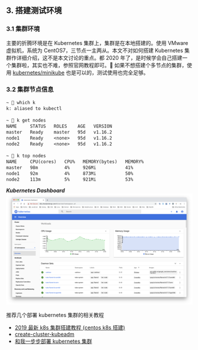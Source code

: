 ## 3. 搭建测试环境

### 3.1 集群环境

主要的折腾环境是在 Kubernetes 集群上，集群是在本地搭建的。使用 VMware 虚拟机，系统为 CentOS7，三节点一主两从。本文不对如何搭建 Kubernetes 集群作详细介绍，这不是本文讨论的重点。都 2020 年了，是时候学会自己搭建一个集群啦，其实也不难，参照官网教程即可。🤔 如果不想搭建个多节点的集群，使用 [kubernetes/minikube](https://github.com/kubernetes/minikube) 也是可以的，测试使用也完全足够。

### 3.2 集群节点信息

```shell
~ 🐶 which k
k: aliased to kubectl

~ 🐶 k get nodes
NAME     STATUS   ROLES    AGE   VERSION
master   Ready    master   95d   v1.16.2
node1    Ready    <none>   95d   v1.16.2
node2    Ready    <none>   95d   v1.16.2

~ 🐶 k top nodes
NAME     CPU(cores)   CPU%   MEMORY(bytes)   MEMORY%
master   98m          4%     926Mi           41%
node1    92m          4%     873Mi           50%
node2    113m         5%     921Mi           53%
```

***Kubernetes Dashboard***
![Kubernetes dashboard](./images/k8s-dashboard.png)

推荐几个部署 kubernetes 集群的相关教程

* [2019 最新 k8s 集群搭建教程 (centos k8s 搭建)](https://juejin.im/post/5cb7dde9f265da034d2a0dba)
* [create-cluster-kubeadm](https://kubernetes.io/docs/setup/production-environment/tools/kubeadm/create-cluster-kubeadm/)
* [和我一步步部署 kubernetes 集群](https://github.com/opsnull/follow-me-install-kubernetes-cluster)
